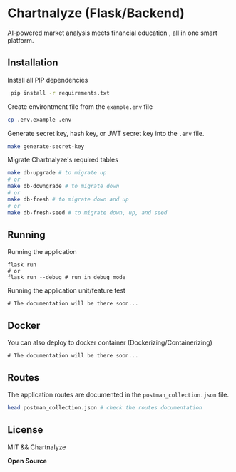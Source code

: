 # Chartnalyze (Flask/Backend)

AI-powered market analysis meets financial education , all in one smart platform.

## Installation

Install all PIP dependencies

```sh
 pip install -r requirements.txt
```

Create environtment file from the `example.env` file

```sh
cp .env.example .env
```

Generate secret key, hash key, or JWT secret key into the `.env` file.

```sh
make generate-secret-key
```

Migrate Chartnalyze's required tables

```sh
make db-upgrade # to migrate up
# or
make db-downgrade # to migrate down
# or
make db-fresh # to migrate down and up
# or
make db-fresh-seed # to migrate down, up, and seed
```

## Running

Running the application

```
flask run
# or
flask run --debug # run in debug mode
```

Running the application unit/feature test

```
# The documentation will be there soon...
```

## Docker

You can also deploy to docker container (Dockerizing/Containerizing)

```
# The documentation will be there soon...
```

## Routes

The application routes are documented in the `postman_collection.json` file.

```sh
head postman_collection.json # check the routes documentation
```

## License

MIT && Chartnalyze

**Open Source**
